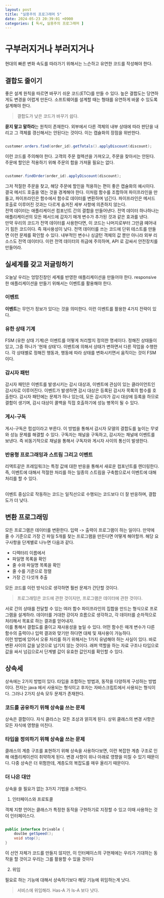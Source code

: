 ```yaml
---
layout: post
title: "실용주의 프로그래머 5"
date: 2024-05-23 20:39:01 +0900
categories: [ 독서, 실용주의 프로그래머 ]
---
```


# 구부러지거나 부러지거나

현대의 빠른 변화 속도를 따라가기 위해서는 느슨하고 유연한 코드를 작성해야 한다.

## 결합도 줄이기

좋은 설계 원칙을 따르면 바꾸기 쉬운 코드(ETC)를 만들 수 있다. 높은 결합도는 당연하게도 변경을 어렵게 만든다. 소프트웨어를 설계할 때는 형태를 유연하게 바꿀 수 있도록
설계해야 한다.

> 결합도가 낮은 코드가 바꾸기 쉽다.

**묻지 말고 말하라**는 원칙이 존재한다. 외부에서 다른 객체의 내부 상태에 따라 판단을 내리고 그 객체를 갱신해서는 안된다는 것이다. 이는 캡슐화의 장점을 위반한다.

```java

customer.orders.find(order_id).getTotals().applyDiscount(discount);

```

이런 코드를 주의해야 한다. 고객의 주문 컬렉션을 가져오고, 주문을 찾아서는 안된다. 주문에 할인은 적용하기 위해 주문의 합을 가져올 필요는 없다.

```java

customer.findOrder(order_id).applyDiscount(discount);

```

그저 적절한 주문을 찾고, 해당 주문에 할인을 적용하는 편이 좋은 캡슐화의 예시이다. 결국 메서드 호출을 엮는 것을 경계해야 한다. 이처럼 함수를 조합하여 파이프라인을 만들고,
파이프라인은 함수에서 함수로 데이터를 변환하며 넘긴다. 파이프라인은 메서드 호출로 이루어진 것과는 다르게 숨겨진 세부 사항에 의존하지 않는다.
<br>
전역 데이터는 애플리케이션 컴포넌트 간의 결합을 만들어낸다. 전역 데이터 하나하나는 애플리케이션의 모든 메서드에 갑자기 매개 변수가 추가된 것과 같은 효과를 낸다.
<br>
만약 우리의 코드가 전역 데이터를 사용한다면, 이 코드는 나머지로부터 그만큼 뗴어내기 힘든 코드이다. 즉 재사용성이 낮다. 전역 데이터를 쓰는 코드에 단위 테스트를 만들면 이런
문제를 확인할 수 있다. 내부적인 변수나 싱글턴 객체의 값 뿐만 아니라 외부 리소스도 전역 데이터다. 이런 전역 데이터의 취급에 주의하며, API 로 감싸서 안전장치를 만들어라.

## 실세계를 갖고 저글링하기

오늘날 우리는 엉망진창인 세계를 반영한 애플리케이션을 만들어야 한다. responsive 한 애플리케이션을 만들기 위해서는 이벤트를 활용해야 한다.

### 이벤트

**이벤트**는 무언가 정보가 있다는 것을 의미한다. 이런 이벤트를 활용한 4가지 전략이 있다.

### 유한 상태 기계

FSM (유한 상태 기계)은 이벤트를 어떻게 처리할지 정의한 명세이다. 정해진 상태들이 있고, 그중 하나가 '현재 상태'다. 이벤트에 의해서 상태가 변하면서 다른 작업을 수행한다.
각 상태별로 정해진 행동과, 행동에 따라 상태를 변화시키면서 움직이는 것이 FSM 이다.

### 감시자 패턴

감시자 패턴은 이벤트를 발생시키는 감시 대상과, 이벤트에 관심이 있는 클라이언트인 감시자로 이루어진다. 이벤트가 발생하면 감시 대상은 등록된 감시자 목록의 함수를 호출한다. 감시자
패턴에는 문제가 하나 있는데, 모든 감시자가 감시 대상에 등록을 하므로 결합이 생기며, 감시 대상이 콜백을 직접 호출하기에 성능 병목이 될 수 있다.

### 게시-구독

게시-구독은 펍섭이라고 부른다. 이 방법을 통해서 감시자 모델의 결합도를 높이는 무넺와 성능 문제를 해결할 수 있다. 구독자는 채널을 구독하고, 감시자는 채널에 이벤트를 보낸다.
즉 비동기적으로 채널을 통해서 구독자와 게시자 사이의 통신이 발생한다.

### 반응형 프로그래밍과 스트림 그리고 이벤트

리액트같은 프레임워크는 특정 값에 대한 반응을 통해서 새로운 컴포넌트를 렌더링한다. 즉, 이벤트에 대해서 적절한 처리를 하는 일종의 스트림을 구축함으로서 이벤트에 대해 처리를 할
수 있다.

<br>
이벤트 중심으로 작동하는 코드는 일직선으로 수행되는 코드보다 더 잘 반응하며, 결합도가 더 낮다.

## 변환 프로그래밍

모든 프로그램은 데이터를 변환한다. 입력 -> 출력이 프로그램이 하는 일이다. 만약에 줄 수 기준으로 가장 긴 파일 5개를 찾는 프로그램을 만든다면 어떻게 해야할까. 해당
요구사항을 단계별로 나누면 다음과 같다.

- 디렉터리 이름에서
- 파일명 목록을 확인
- 줄 수와 파일명 목록을 확인
- 줄 수를 기준으로 정렬
- 가장 긴 다섯개 추출

모든 코드를 이런 방식으로 생각하면 훨씬 문제가 간단할 것이다.

> 프로그래밍은 코드에 관한 것이지만, 프로그램은 데이터에 관한 것이다.

서로 간의 상태를 전달할 수 있는 여러 함수 파이프라인의 집합을 만드는 형식으로 프로그램을 설계하라. 데이터를 거대한 강이자 흐름으로 생각하고, 각 데이터를 순차적으로 처리해서
목표로 하는 결과를 얻어내자.
<br>
이를 통해서 결합도를 줄이고 재사용성을 높일 수 있다. 어떤 함수든 매개 변수가 다른 함수의 출력이나 입력 결과와 맞기만 하다면 대체 및 재사용이 가능하다.
<br>
이런 방법에 있어서 오류 처리를 하기 위해서는 1가지 유념해야 하는 사실이 있다. 바로 변환 사이의 값을 날것으로 넘기지 않는 것이다. 래퍼 역할을 하는 자료 구조나 타입으로 값을
싸서 넘김으로서 단계별 값이 유효한 값인지를 확인할 수 있다.

## 상속세

상속에는 2가지 방법이 있다. 타입을 조합하는 방법과, 동작을 다양하게 구성하는 방법이다. 전자는 java 에서 사용되는 형식이고 후자는 자바스크립트에서 사용되는 형식이다. 그러나
2가지 상속 모두 문제가 존재한다.

### 코드를 공유하기 위해 상속을 쓰는 문제

상속은 결합이다. 자식 클라스는 모든 조상과 얽히게 된다. 상위 클래스의 변경 사항은 모든 자식에 영향을 미친다.

### 타입을 정의하기 위해 상속을 쓰는 문제

클래스의 계층 구조를 표현하기 위해 상속을 사용하다보면, 이런 복잡한 계층 구조로 인해 애플리케이션이 취약하게 된다. 변경 사항이 위나 아래로 영향을 미칠 수 있기 때문이다. 다중 상속은 더 위험한데, 계층도의 복잡도를 매우 올리기 때문이다.

### 더 나은 대안

상속을 쓸 필요가 없는 3가지 기법을 소개한다.

1. 인터페이스와 프로토콜

객체 지향 언어는 클래스가 특정한 동작을 구현하기로 지정할 수 있고 이때 사용하는 것이 인터페이스다.

```java

public interface Drivable {
    doulbe getSpeed();
    void stop();
}

```

이 선언 자체가 코드를 만들지 않지만, 이 인터페이스의 구현체에는 우리가 기대하는 동작을 할 것이고 우리는 그를 활용할 수 있을 것이다

2. 위임

필요로 하는 기능에 대해서 상속하기보다 해당 기능에 위임하는게 낫다.

> 서비스에 위임해라. Has-A 가 Is-A 보다 낫다.

